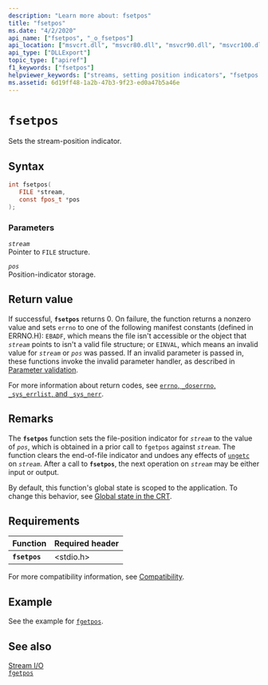 ```yaml
---
description: "Learn more about: fsetpos"
title: "fsetpos"
ms.date: "4/2/2020"
api_name: ["fsetpos", "_o_fsetpos"]
api_location: ["msvcrt.dll", "msvcr80.dll", "msvcr90.dll", "msvcr100.dll", "msvcr100_clr0400.dll", "msvcr110.dll", "msvcr110_clr0400.dll", "msvcr120.dll", "msvcr120_clr0400.dll", "ucrtbase.dll", "api-ms-win-crt-stdio-l1-1-0.dll", "api-ms-win-crt-private-l1-1-0.dll"]
api_type: ["DLLExport"]
topic_type: ["apiref"]
f1_keywords: ["fsetpos"]
helpviewer_keywords: ["streams, setting position indicators", "fsetpos function"]
ms.assetid: 6d19ff48-1a2b-47b3-9f23-ed0a47b5a46e
---
```

# `fsetpos`

Sets the stream-position indicator.

## Syntax

```C
int fsetpos(
   FILE *stream,
   const fpos_t *pos
);
```

### Parameters

*`stream`*\
Pointer to `FILE` structure.

*`pos`*\
Position-indicator storage.

## Return value

If successful, **`fsetpos`** returns 0. On failure, the function returns a nonzero value and sets `errno` to one of the following manifest constants (defined in ERRNO.H): `EBADF`, which means the file isn't accessible or the object that *`stream`* points to isn't a valid file structure; or `EINVAL`, which means an invalid value for *`stream`* or *`pos`* was passed. If an invalid parameter is passed in, these functions invoke the invalid parameter handler, as described in [Parameter validation](../parameter-validation.md).

For more information about return codes, see [`errno`, `_doserrno`, `_sys_errlist`, and `_sys_nerr`](../errno-doserrno-sys-errlist-and-sys-nerr.md).

## Remarks

The **`fsetpos`** function sets the file-position indicator for *`stream`* to the value of *`pos`*, which is obtained in a prior call to `fgetpos` against *`stream`*. The function clears the end-of-file indicator and undoes any effects of [`ungetc`](ungetc-ungetwc.md) on *`stream`*. After a call to **`fsetpos`**, the next operation on *`stream`* may be either input or output.

By default, this function's global state is scoped to the application. To change this behavior, see [Global state in the CRT](../global-state.md).

## Requirements

|Function|Required header|
|--------------|---------------------|
|**`fsetpos`**|\<stdio.h>|

For more compatibility information, see [Compatibility](../compatibility.md).

## Example

See the example for [`fgetpos`](fgetpos.md).

## See also

[Stream I/O](../stream-i-o.md)\
[`fgetpos`](fgetpos.md)

